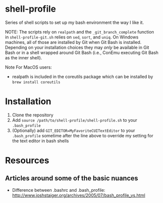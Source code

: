 # shell-profile
Series of shell scripts to set up my bash environment the way I like it.

NOTE: The scripts rely on `realpath` and the `_git_branch_complete` function in `shell-profile-git.sh` relies on `sed`, `sort`, and `uniq`. On Windows machines, all of those are installed by Git when Git Bash is installed. Depending on your installation choices they may _only_ be available in Git Bash or in a shell wrapped around Git Bash (i.e., ConEmu executing Git Bash as the inner shell).

Note For MacOS users:
* realpath is included in the coreutils package which can be installed by `brew install coreutils`

# Installation
1. Clone the repository
2. Add `source /path/to/shell-profile/shell-profile.sh` to your `.bash_profile`
3. (Optionally) add `GIT_EDITOR=MyFavoriteCUITextEditor` to your `.bash_profile` sometime after the line above to override my setting for the text editor in bash shells

# Resources
## Articles around some of the basic nuances
* Difference between .bashrc and .bash_profile: http://www.joshstaiger.org/archives/2005/07/bash_profile_vs.html
